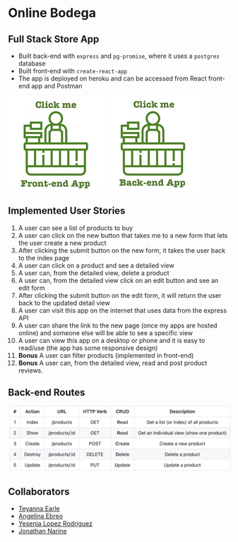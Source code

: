 # Online Bodega
## Full Stack Store App

- Built back-end with `express` and `pg-promise`, where it uses a `postgres` database
- Built front-end with `create-react-app` 
- The app is deployed on heroku and can be accessed from React front-end app and Postman


[![Front-end App](./assets/frontend.jpeg)](https://online-bodega.netlify.app) [![Front-end App](./assets/backend.jpeg)](https://online-bodega.herokuapp.com)

## Implemented User Stories

1. A user can see a list of products to buy
1. A user can click on the new button that takes me to a new form that lets the user create a new product
1. After clicking the submit button on the new form, it takes the user back to the index page
1. A user can click on a product and see a detailed view
1. A user can, from the detailed view, delete a product
1. A user can, from the detailed view click on an edit button and see an edit form
1. After clicking the submit button on the edit form, it will return the user back to the updated detail view
1. A user can visit this app on the internet that uses data from the express API
1. A user can share the link to the new page (once my apps are hosted online) and someone else will be able to see a specific view
1. A user can view this app on a desktop or phone and it is easy to read/use (the app has some responsive design)
1. **Bonus** A user can filter products (implemented in front-end)
1. **Bonus** A user can, from the detailed view, read and post product reviews. 


## Back-end Routes

![Back-end Routes image](./assets/backEndRoutes.jpeg)






## Collaborators
- [Teyanna Earle](https://github.com/teyannaearle)
- [Angelina Ebreo](https://github.com/angelinaebreo)
- [Yesenia Lopez Rodriguez](https://github.com/ylopez25)
- [Jonathan Narine](https://github.com/jonnicwolf)
